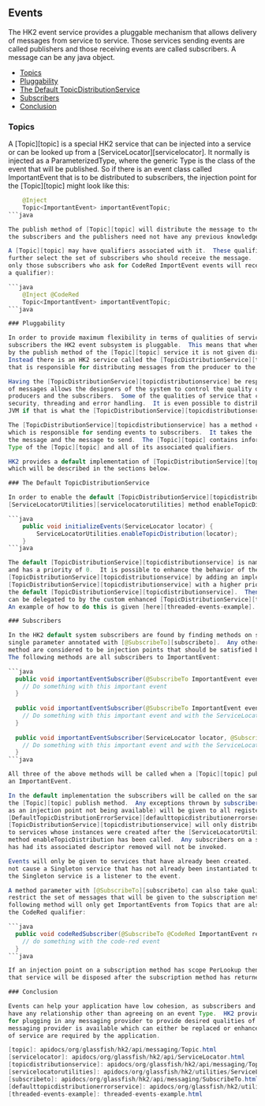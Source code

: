 ## Events

The HK2 event service provides a pluggable mechanism that allows delivery of messages from service to
service.  Those services sending events are called publishers and those receiving events are called
subscribers.  A message can be any java object.

+ [Topics](events.html#Topics)
+ [Pluggability](events.html#Pluggability)
+ [The Default TopicDistributionService](events.html#The_Default_TopicDistributionService)
+ [Subscribers](events.html#Subscribers)
+ [Conclusion](events.html#Conclusion)

### Topics

A [Topic][topic] is a special HK2 service that can be injected into a service or can be looked up from
a [ServiceLocator][servicelocator].  It normally is injected as a ParameterizedType, where the generic
Type is the class of the event that will be published.  So if there is an event class called ImportantEvent
that is to be distributed to subscribers, the injection point for the [Topic][topic] might look like this:

```java
    @Inject
    Topic<ImportantEvent> importantEventTopic;
```java

The publish method of [Topic][topic] will distribute the message to the set of subscribers.  In this way
the subscribers and the publishers need not have any previous knowledge of each other.

A [Topic][topic] may have qualifiers associated with it.  These qualifiers will normally be used to
further select the set of subscribers who should receive the message.  In the following example
only those subscribers who ask for CodeRed ImportEvent events will receive them (assuming CodeRed is
a qualifier):

```java
    @Inject @CodeRed
    Topic<ImportantEvent> importantEventTopic;
```java

### Pluggability

In order to provide maximum flexibility in terms of qualities of service between publishers and
subscribers the HK2 event subsystem is pluggable.  This means that when a message is published
by the publish method of the [Topic][topic] service it is not given directly to the subscribers.
Instead there is an HK2 service called the [TopicDistributionService][topicdistributionservice]
that is responsible for distributing messages from the producer to the subscribers.

Having the [TopicDistributionService][topicdistributionservice] be responsible for the distribution
of messages allows the designers of the system to control the quality of service between the
producers and the subscribers.  Some of the qualities of service that can be controlled this way are
security, threading and error handling.  It is even possible to distribute events outside of the
JVM if that is what the [TopicDistributionService][topicdistributionservice] decides to do!

The [TopicDistributionService][topicdistributionservice] has a method called distributeMessage
which is responsible for sending events to subscribers.  It takes the [Topic][topic] that sent
the message and the message to send.  The [Topic][topic] contains information concerning the
Type of the [Topic][topic] and all of its associated qualifiers.

HK2 provides a default implementation of [TopicDistributionService][topicdistributionservice]
which will be described in the sections below.

### The Default TopicDistributionService

In order to enable the default [TopicDistributionService][topicdistributionservice] the
[ServiceLocatorUtilities][servicelocatorutilities] method enableTopicDistribution should be called:

```java
    public void initializeEvents(ServiceLocator locator) {
        ServiceLocatorUtilities.enableTopicDistribution(locator);
    }
```java

The default [TopicDistributionService][topicdistributionservice] is named HK2TopicDistributionService
and has a priority of 0.  It is possible to enhance the behavior of the default
[TopicDistributionService][topicdistributionservice] by adding an implementation of
[TopicDistributionService][topicdistributionservice] with a higher priority and which injects
the default [TopicDistributionService][topicdistributionservice].  Then the default implementation
can be delegated to by the custom enhanced [TopicDistributionService][topicdistributionservice].
An example of how to do this is given [here][threaded-events-example].

### Subscribers

In the HK2 default system subscribers are found by finding methods on services that have a
single parameter annotated with [@SubscribeTo][subscribeto].  Any other parameters of the
method are considered to be injection points that should be satisfied by normal HK2 services.
The following methods are all subscribers to ImportantEvent:

```java
  public void importantEventSubscriber(@SubscribeTo ImportantEvent event) {
    // Do something with this important event
  }
  
  public void importantEventSubscriber(@SubscribeTo ImportantEvent event, ServiceLocator locator) {
    // Do something with this important event and with the ServiceLocator
  }
  
  public void importantEventSubscriber(ServiceLocator locator, @SubscribeTo ImportantEvent event) {
    // Do something with this important event and with the ServiceLocator
  }
```java

All three of the above methods will be called when a [Topic][topic] publish method is called with
an ImportantEvent.

In the default implementation the subscribers will be called on the same thread as the caller of
the [Topic][topic] publish method.  Any exceptions thrown by subscribers (or for other reasons such
as an injection point not being available) will be given to all registered implementations of the 
[DefaultTopicDistributionErrorService][defaulttopicdistributionerrorservice].  The default
[TopicDistributionService][topicdistributionservice] will only distribute events
to services whose instances were created after the [ServiceLocatorUtilities][servicelocatorutilities]
method enableTopicDistribution has been called.  Any subscribers on a service that is disposed or
has had its associated descriptor removed will not be invoked.

Events will only be given to services that have already been created.  For example an event will
not cause a Singleton service that has not already been instantiated to become instantiated, even if
the Singleton service is a listener to the event.

A method parameter with [@SubscribeTo][subscribeto] can also take qualifiers.  A qualifier will
restrict the set of messages that will be given to the subscription method.  For example the
following method will only get ImportantEvents from Topics that are also qualified with
the CodeRed qualifier:

```java
  public void codeRedSubscriber(@SubscribeTo @CodeRed ImportantEvent redEvent) {
    // do something with the code-red event
  }
```java

If an injection point on a subscription method has scope PerLookup then the instance of
that service will be disposed after the subscription method has returned.

### Conclusion

Events can help your application have low cohesion, as subscribers and publishers need not
have any relationship other than agreeing on an event Type.  HK2 provides a powerful mechanism
for plugging in any messaging provider to provide desired qualities of service.  A default
messaging provider is available which can either be replaced or enhanced if other qualities
of service are required by the application.

[topic]: apidocs/org/glassfish/hk2/api/messaging/Topic.html
[servicelocator]: apidocs/org/glassfish/hk2/api/ServiceLocator.html
[topicdistributionservice]: apidocs/org/glassfish/hk2/api/messaging/TopicDistributionService.html
[servicelocatorutilities]: apidocs/org/glassfish/hk2/utilities/ServiceLocatorUtilities.html
[subscribeto]: apidocs/org/glassfish/hk2/api/messaging/SubscribeTo.html
[defaulttopicdistributionerrorservice]: apidocs/org/glassfish/hk2/utilities/DefaultTopicDistributionErrorService.html
[threaded-events-example]: threaded-events-example.html